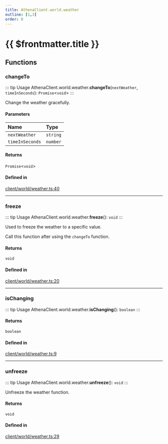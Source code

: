 ```yaml
---
title: AthenaClient.world.weather
outline: [1,3]
order: 0
---
```


# {{ $frontmatter.title }}


## Functions

### changeTo

::: tip Usage
AthenaClient.world.weather.**changeTo**(`nextWeather`, `timeInSeconds`): `Promise`<`void`\>
:::

Change the weather gracefully.

#### Parameters

| Name | Type |
| :------ | :------ |
| `nextWeather` | `string` |
| `timeInSeconds` | `number` |

#### Returns

`Promise`<`void`\>

#### Defined in

[client/world/weather.ts:40](https://github.com/Stuyk/altv-athena/blob/7cb341a/src/core/client/world/weather.ts#L40)

___

### freeze

::: tip Usage
AthenaClient.world.weather.**freeze**(): `void`
:::

Used to freeze the weather to a specific value.

Call this function after using the `changeTo` function.

#### Returns

`void`

#### Defined in

[client/world/weather.ts:20](https://github.com/Stuyk/altv-athena/blob/7cb341a/src/core/client/world/weather.ts#L20)

___

### isChanging

::: tip Usage
AthenaClient.world.weather.**isChanging**(): `boolean`
:::

#### Returns

`boolean`

#### Defined in

[client/world/weather.ts:9](https://github.com/Stuyk/altv-athena/blob/7cb341a/src/core/client/world/weather.ts#L9)

___

### unfreeze

::: tip Usage
AthenaClient.world.weather.**unfreeze**(): `void`
:::

Unfreeze the weather function.

#### Returns

`void`

#### Defined in

[client/world/weather.ts:29](https://github.com/Stuyk/altv-athena/blob/7cb341a/src/core/client/world/weather.ts#L29)

